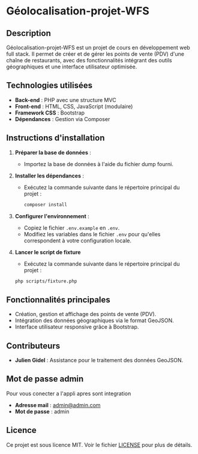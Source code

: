 # Géolocalisation-projet-WFS

## Description
Géolocalisation-projet-WFS est un projet de cours en développement web full stack. Il permet de créer et de gérer les points de vente (PDV) d'une chaîne de restaurants, avec des fonctionnalités intégrant des outils géographiques et une interface utilisateur optimisée.

## Technologies utilisées
- **Back-end** : PHP avec une structure MVC
- **Front-end** : HTML, CSS, JavaScript (modulaire)
- **Framework CSS** : Bootstrap
- **Dépendances** : Gestion via Composer

## Instructions d'installation
1. **Préparer la base de données** :
    - Importez la base de données à l'aide du fichier dump fourni.

2. **Installer les dépendances** :
    - Exécutez la commande suivante dans le répertoire principal du projet :
      ```bash
      composer install
      ```

3. **Configurer l'environnement** :
    - Copiez le fichier `.env.example` en `.env`.
    - Modifiez les variables dans le fichier `.env` pour qu'elles correspondent à votre configuration locale.
   
4. **Lancer le script de fixture**
    - Exécutez la commande suivante dans le répertoire principal du projet :
    ```bash
   php scripts/fixture.php
      ```

## Fonctionnalités principales
- Création, gestion et affichage des points de vente (PDV).
- Intégration des données géographiques via le format GeoJSON.
- Interface utilisateur responsive grâce à Bootstrap.

## Contributeurs
- **Julien Gidel** : Assistance pour le traitement des données GeoJSON.

## Mot de passe admin
Pour vous conecter a l'appli apres sont integration 

- **Adresse mail** : admin@admin.com
- **Mot de passe** : admin

## Licence
Ce projet est sous licence MIT. Voir le fichier [LICENSE](LICENSE) pour plus de détails.

